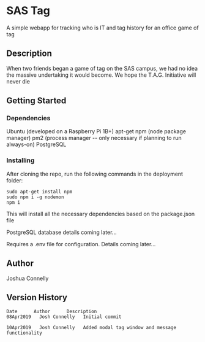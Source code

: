 # SAS Tag 

A simple webapp for tracking who is IT and tag history for an office game of tag

## Description

When two friends began a game of tag on the SAS campus, we had no idea the massive undertaking it would become. We hope the T.A.G. Initiative will never die

## Getting Started

### Dependencies

Ubuntu (developed on a Raspberry Pi 1B+)
apt-get
npm (node package manager)
pm2 (process manager -- only necessary if planning to run always-on)
PostgreSQL

### Installing

After cloning the repo, run the following commands in the deployment folder:
```
sudo apt-get install npm
sudo npm i -g nodemon
npm i
```

This will install all the necessary dependencies based on the package.json file

PostgreSQL database details coming later...

Requires a .env file for configuration. Details coming later...

## Author
Joshua Connelly

## Version History
```
Date      Author      Description
08Apr2019   Josh Connelly   Initial commit

10Apr2019   Josh Connelly   Added modal tag window and message functionality
```
